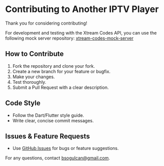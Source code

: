 # Contributing to Another IPTV Player

Thank you for considering contributing!

For development and testing with the Xtream Codes API, you can use the following mock server repository: [xtream-codes-mock-server](https://github.com/bsogulcan/xtream-codes-mock-server)

## How to Contribute

1. Fork the repository and clone your fork.
2. Create a new branch for your feature or bugfix.
3. Make your changes.
4. Test thoroughly.
5. Submit a Pull Request with a clear description.

## Code Style

- Follow the Dart/Flutter style guide.
- Write clear, concise commit messages.

## Issues & Feature Requests

- Use [GitHub Issues](https://github.com/bsogulcan/another-iptv-player/issues) for bugs or feature suggestions.

For any questions, contact [bsogulcan@gmail.com](mailto:bsogulcan@gmail.com).

